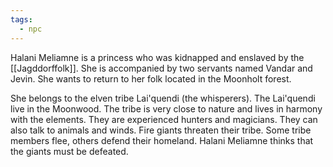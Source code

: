 ```yaml
---
tags:
  - npc
---
```

Halani Meliamne is a princess who was kidnapped and enslaved by the [[Jagddorffolk]]. She is accompanied by two servants named Vandar and Jevin. She wants to return to her folk located in the Moonholt forest.

She belongs to the elven tribe Lai'quendi (the whisperers). The Lai'quendi live in the Moonwood. The tribe is very close to nature and lives in harmony with the elements. They are experienced hunters and magicians. They can also talk to animals and winds.
Fire giants threaten their tribe. Some tribe members flee, others defend their homeland. Halani Meliamne thinks that the giants must be defeated.